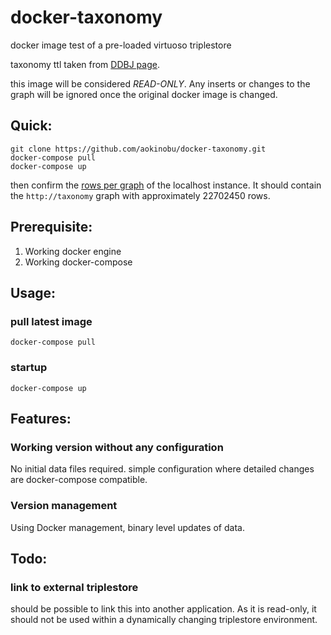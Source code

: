 # docker-taxonomy
docker image test of a pre-loaded virtuoso triplestore

taxonomy ttl taken from [DDBJ page](http://ddbj.nig.ac.jp/ontologies/).

this image will be considered *READ-ONLY*.  Any inserts or changes to the graph will be ignored once the original docker image is changed.

## Quick:
```
git clone https://github.com/aokinobu/docker-taxonomy.git
docker-compose pull
docker-compose up
```

then confirm the [rows per graph](http://localhost:8890/sparql?default-graph-uri=&query=SELECT+%3Fg+%28COUNT%28%3Fg%29+as+%3Fcount%29+WHERE+%7B+GRAPH+%3Fg+%7B%3Fs+%3Fp+%3Fo%7D%7D+GROUP+BY+%3Fg++ORDER+BY+%3Fg&format=text%2Fhtml&timeout=0&debug=on) of the localhost instance.  It should contain the ```http://taxonomy``` graph with approximately 22702450 rows.


## Prerequisite:

1. Working docker engine
2. Working docker-compose 

## Usage:
### pull latest image
```
docker-compose pull
```
### startup
```
docker-compose up
```

## Features:
### Working version without any configuration

No initial data files required.  simple configuration where detailed changes are docker-compose compatible.

### Version management

Using Docker management, binary level updates of data.

## Todo:
### link to external triplestore

should be possible to link this into another application.  As it is read-only, it should not be used within a dynamically changing triplestore environment.
